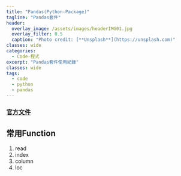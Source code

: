 ```yaml
---
title: "Pandas(Python-Package)"
tagline: "Pandas套件"
header:
  overlay_image: /assets/images/headerIMG01.jpg
  overlay_filter: 0.5
  caption: "Photo credit: [**Unsplash**](https://unsplash.com)"
classes: wide
categories:
  - Code-程式
excerpt: "Pandas套件使用紀錄"
classes: wide
tags:
  - code
  - python
  - pandas
---
```


### [官方文件](https://pandas.pydata.org/docs/)

## 常用Function
1. read
2. index
3. column
4. loc
<!--stackedit_data:
eyJoaXN0b3J5IjpbMTAyOTM0NTU3N119
-->